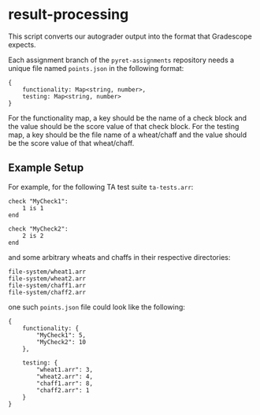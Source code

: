 # result-processing
This script converts our autograder output into the format that Gradescope expects.

Each assignment branch of the `pyret-assignments` repository needs a unique file named `points.json` in the following format:
```
{
    functionality: Map<string, number>,
    testing: Map<string, number>
}
```
For the functionality map, a key should be the name of a check block and the value should be the score value of that check block.
For the testing map, a key should be the file name of a wheat/chaff and the value should be the score value of that wheat/chaff.

## Example Setup

For example, for the following TA test suite `ta-tests.arr`:
```
check "MyCheck1":
    1 is 1
end

check "MyCheck2":
    2 is 2
end
```

and some arbitrary wheats and chaffs in their respective directories:
```
file-system/wheat1.arr
file-system/wheat2.arr
file-system/chaff1.arr
file-system/chaff2.arr
```

one such ```points.json``` file could look like the following:
```
{
    functionality: {
        "MyCheck1": 5,
        "MyCheck2": 10
    },

    testing: {
        "wheat1.arr": 3,
        "wheat2.arr": 4,
        "chaff1.arr": 8,
        "chaff2.arr": 1
    }
}
```

